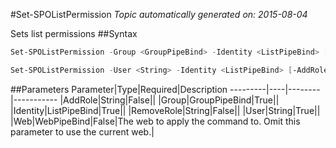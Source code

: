 #Set-SPOListPermission
*Topic automatically generated on: 2015-08-04*

Sets list permissions
##Syntax
```powershell
Set-SPOListPermission -Group <GroupPipeBind> -Identity <ListPipeBind> [-AddRole <String>] [-RemoveRole <String>] [-Web <WebPipeBind>]
```


```powershell
Set-SPOListPermission -User <String> -Identity <ListPipeBind> [-AddRole <String>] [-RemoveRole <String>] [-Web <WebPipeBind>]
```


##Parameters
Parameter|Type|Required|Description
---------|----|--------|-----------
|AddRole|String|False||
|Group|GroupPipeBind|True||
|Identity|ListPipeBind|True||
|RemoveRole|String|False||
|User|String|True||
|Web|WebPipeBind|False|The web to apply the command to. Omit this parameter to use the current web.|
<!-- Ref: 8191A337C9BD7AF2BBAE569757DB1BE0 -->